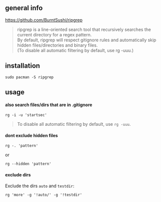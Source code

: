 ## general info

https://github.com/BurntSushi/ripgrep

> ripgrep is a line-oriented search tool that recursively searches the current directory for a regex pattern.\
By default, ripgrep will respect gitignore rules and automatically skip hidden files/directories and binary files.\
(To disable all automatic filtering by default, use rg -uuu.)

## installation

```
sudo pacman -S ripgrep
```

## usage

#### also search files/dirs that are in .gitignore

```
rg -i -u 'startsec'
```

> To disable all automatic filtering by default, use `rg -uuu`.

#### dont exclude hidden files

```
rg -. 'pattern'
```
or
```
rg --hidden 'pattern'
```

#### exclude dirs

Exclude the dirs `auto` and `testdir`:
```
rg 'more' -g '!auto/' -g '!testdir'
```
